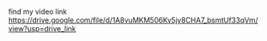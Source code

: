 
find my video link
https://drive.google.com/file/d/1A8vuMKM506Kv5jy8CHA7_bsmtUf33qVm/view?usp=drive_link

